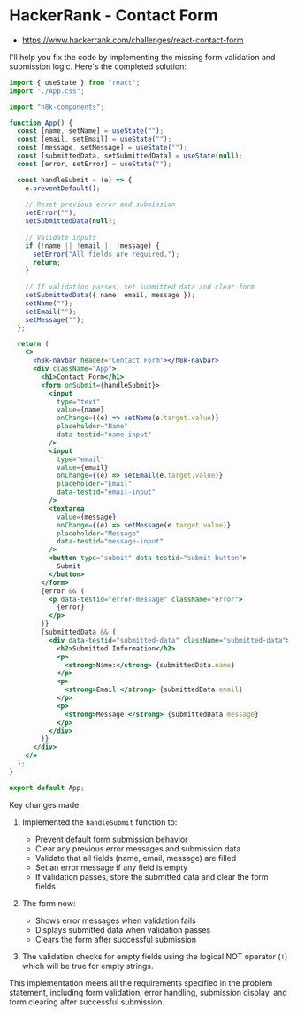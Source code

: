 # HackerRank - Contact Form

- https://www.hackerrank.com/challenges/react-contact-form

I'll help you fix the code by implementing the missing form validation and submission logic. Here's the completed solution:

```jsx
import { useState } from "react";
import "./App.css";

import "h8k-components";

function App() {
  const [name, setName] = useState("");
  const [email, setEmail] = useState("");
  const [message, setMessage] = useState("");
  const [submittedData, setSubmittedData] = useState(null);
  const [error, setError] = useState("");

  const handleSubmit = (e) => {
    e.preventDefault();
    
    // Reset previous error and submission
    setError("");
    setSubmittedData(null);
    
    // Validate inputs
    if (!name || !email || !message) {
      setError("All fields are required.");
      return;
    }
    
    // If validation passes, set submitted data and clear form
    setSubmittedData({ name, email, message });
    setName("");
    setEmail("");
    setMessage("");
  };

  return (
    <>
      <h8k-navbar header="Contact Form"></h8k-navbar>
      <div className="App">
        <h1>Contact Form</h1>
        <form onSubmit={handleSubmit}>
          <input
            type="text"
            value={name}
            onChange={(e) => setName(e.target.value)}
            placeholder="Name"
            data-testid="name-input"
          />
          <input
            type="email"
            value={email}
            onChange={(e) => setEmail(e.target.value)}
            placeholder="Email"
            data-testid="email-input"
          />
          <textarea
            value={message}
            onChange={(e) => setMessage(e.target.value)}
            placeholder="Message"
            data-testid="message-input"
          />
          <button type="submit" data-testid="submit-button">
            Submit
          </button>
        </form>
        {error && (
          <p data-testid="error-message" className="error">
            {error}
          </p>
        )}
        {submittedData && (
          <div data-testid="submitted-data" className="submitted-data">
            <h2>Submitted Information</h2>
            <p>
              <strong>Name:</strong> {submittedData.name}
            </p>
            <p>
              <strong>Email:</strong> {submittedData.email}
            </p>
            <p>
              <strong>Message:</strong> {submittedData.message}
            </p>
          </div>
        )}
      </div>
    </>
  );
}

export default App;
```

Key changes made:

1. Implemented the `handleSubmit` function to:
    - Prevent default form submission behavior
    - Clear any previous error messages and submission data
    - Validate that all fields (name, email, message) are filled
    - Set an error message if any field is empty
    - If validation passes, store the submitted data and clear the form fields

2. The form now:
    - Shows error messages when validation fails
    - Displays submitted data when validation passes
    - Clears the form after successful submission

3. The validation checks for empty fields using the logical NOT operator (`!`) which will be true for empty strings.

This implementation meets all the requirements specified in the problem statement, including form validation, error handling, submission display, and form clearing after successful submission.